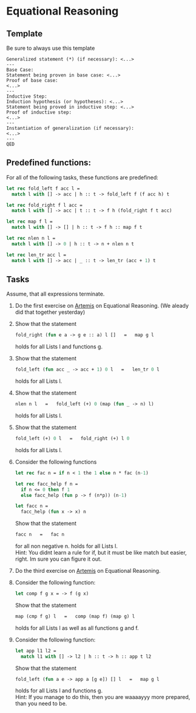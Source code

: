 # Equational Reasoning

## Template

Be sure to always use this template
```
Generalized statement (*) (if necessary): <...>
---
Base Case:
Statement being proven in base case: <...>
Proof of base case:
<...>
---
Inductive Step:
Induction hypothesis (or hypotheses): <...>
Statement being proved in inductive step: <...>
Proof of inductive step:
<...>
---
Instantiation of generalization (if necessary):
<...>
---
QED
```

## Predefined functions:
For all of the following tasks, these functions are predefined:
```ocaml
let rec fold_left f acc l =
  match l with [] -> acc | h :: t -> fold_left f (f acc h) t

let rec fold_right f l acc =
  match l with [] -> acc | t :: t -> f h (fold_right f t acc)

let rec map f l =
  match l with [] -> [] | h :: t -> f h :: map f t

let rec nlen n l =
  match l with [] -> 0 | h :: t -> n + nlen n t

let rec len_tr acc l = 
  match l with [] -> acc | _ :: t -> len_tr (acc + 1) t
```

## Tasks
Assume, that all expressions terminate.

1. Do the first exercise on [Artemis](https://artemis.ase.in.tum.de/courses/189/exercises/7329) on Equational Reasoning. (We aleady did that together yesterday)
   

2. Show that the statement
    ```ocaml
    fold_right (fun e a -> g e :: a) l []   =   map g l
    ```
    holds for all Lists l and functions g.
3.  Show that the statement
    ```ocaml
    fold_left (fun acc _ -> acc + 1) 0 l   =   len_tr 0 l
    ```
    holds for all Lists l.
4. Show that the statement
    ```ocaml
    nlen n l   =   fold_left (+) 0 (map (fun _ -> n) l)
    ```
    holds for all Lists l.
5. Show that the statement
   ```ocaml
   fold_left (+) 0 l   =   fold_right (+) l 0
   ```
   holds for all Lists l.
6. Consider the following functions
   ```ocaml
   let rec fac n = if n < 1 the 1 else n * fac (n-1)

   let rec facc_help f n =
     if n <= 0 then f 1
     else facc_help (fun p -> f (n*p)) (n-1)

   let facc n = 
     facc_help (fun x -> x) n
   ```
   Show that the statement
   ```ocaml
   facc n   =   fac n
   ```
   for all non negative n.
   holds for all Lists l.\
   Hint: You didnt learn a rule for if, but it must be like match but easier, right. Im sure you can figure it out.
7. Do the third exercise on [Artemis](https://artemis.ase.in.tum.de/courses/189/exercises/7331) on Equational Reasoning.
8. Consider the following function:
   ```ocaml
   let comp f g x = -> f (g x)
   ```
   Show that the statement
    ```ocaml
    map (cmp f g) l   =   comp (map f) (map g) l
    ```
    holds for all Lists l as well as all functions g and f.
9. Consider the following function:
   ```ocaml
   let app l1 l2 = 
     match l1 with [] -> l2 | h :: t -> h :: app t l2
   ```
   Show that the statement
    ```ocaml
    fold_left (fun a e -> app a [g e]) [] l   =   map g l
    ```
    holds for all Lists l and functions g.\
    Hint: If you manage to do this, then you are waaaayyy more prepared, than you need to be.
